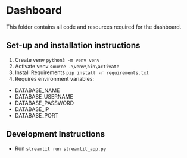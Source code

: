 # Dashboard

This folder contains all code and resources required for the dashboard.

## Set-up and installation instructions

1. Create venv `python3 -m venv venv`
2. Activate venv `source .\venv\bin\activate`
3. Install Requirements `pip install -r requirements.txt`
4. Requires environment variables:

- DATABASE_NAME
- DATABASE_USERNAME
- DATABASE_PASSWORD
- DATABASE_IP
- DATABASE_PORT

## Development Instructions

- Run `streamlit run streamlit_app.py`
